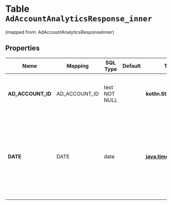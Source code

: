 
# Table `AdAccountAnalyticsResponse_inner`
(mapped from: AdAccountAnalyticsResponseInner)

## Properties
Name | Mapping | SQL Type | Default | Type | Description | Notes
---- | ------- | -------- | ------- | ---- | ----------- | -----
**AD_ACCOUNT_ID** | AD_ACCOUNT_ID | text NOT NULL |  | **kotlin.String** | The ID of the advertiser that this metrics belongs to. | 
**DATE** | DATE | date |  | [**java.time.LocalDate**](java.time.LocalDate.md) | Current metrics date. Only returned when granularity is a time-based value (&#x60;DAY&#x60;, &#x60;HOUR&#x60;, &#x60;WEEK&#x60;, &#x60;MONTH&#x60;) |  [optional]




